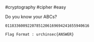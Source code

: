 #cryptography #cipher #easy

Do you know your ABCs?

`01183360092207851206169694241655940616`

`Flag Format : urchinsec{ANSWER}`

